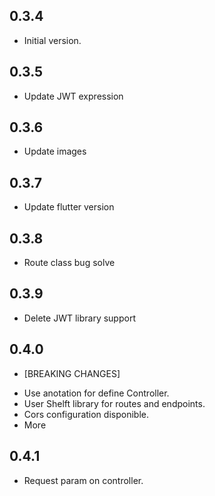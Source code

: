 ## 0.3.4
- Initial version.

## 0.3.5
- Update JWT expression

## 0.3.6
- Update images
## 0.3.7
- Update flutter version
## 0.3.8
- Route class bug solve
## 0.3.9
- Delete JWT library support
## 0.4.0
* [BREAKING CHANGES]
- Use anotation for define Controller.
- User Shelft library for routes and endpoints.
- Cors configuration disponible.
- More
## 0.4.1
- Request param on controller.